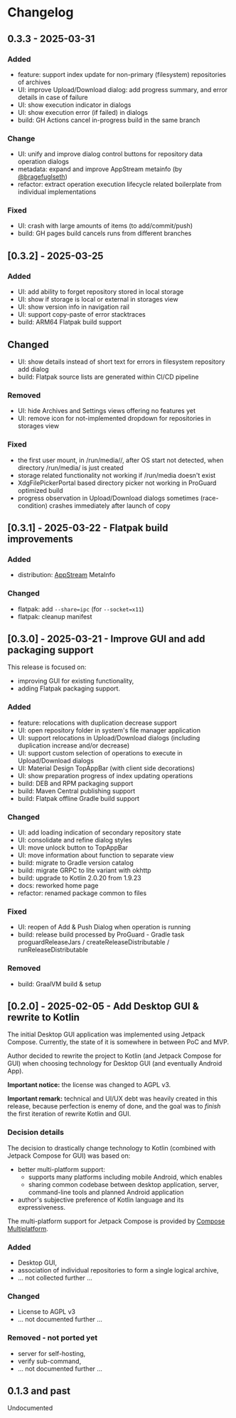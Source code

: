 # Changelog

## 0.3.3 - 2025-03-31

### Added

- feature: support index update for non-primary (filesystem) repositories of archives
- UI: improve Upload/Download dialog: add progress summary, and error details in case of failure 
- UI: show execution indicator in dialogs
- UI: show execution error (if failed) in dialogs
- build: GH Actions cancel in-progress build in the same branch

### Change

- UI: unify and improve dialog control buttons for repository data operation dialogs
- metadata: expand and improve AppStream metainfo (by [@bragefuglseth])
- refactor: extract operation execution lifecycle related boilerplate from individual implementations

### Fixed

- UI: crash with large amounts of items (to add/commit/push)
- build: GH pages build cancels runs from different branches 

## [0.3.2] - 2025-03-25

### Added

- UI: add ability to forget repository stored in local storage
- UI: show if storage is local or external in storages view
- UI: show version info in navigation rail
- UI: support copy-paste of error stacktraces
- build: ARM64 Flatpak build support

## Changed

- UI: show details instead of short text for errors in filesystem repository add dialog
- build: Flatpak source lists are generated within CI/CD pipeline

### Removed

- UI: hide Archives and Settings views offering no features yet
- UI: remove icon for not-implemented dropdown for repositories in storages view

### Fixed

- the first user mount, in /run/media/<user>/<media>, after OS start not detected, when directory /run/media/<user> is just created
- storage related functionality not working if /run/media doesn't exist
- XdgFilePickerPortal based directory picker not working in ProGuard optimized build
- progress observation in Upload/Download dialogs sometimes (race-condition) crashes immediately after launch of copy

## [0.3.1] - 2025-03-22 - Flatpak build improvements

### Added

- distribution: [AppStream] MetaInfo

### Changed

- flatpak: add `--share=ipc` (for `--socket=x11`)
- flatpak: cleanup manifest

## [0.3.0] - 2025-03-21 - Improve GUI and add packaging support

This release is focused on:

- improving GUI for existing functionality,
- adding Flatpak packaging support.

### Added

- feature: relocations with duplication decrease support
- UI: open repository folder in system's file manager application
- UI: support relocations in Upload/Download dialogs (including duplication increase and/or decrease)
- UI: support custom selection of operations to execute in Upload/Download dialogs
- UI: Material Design TopAppBar (with client side decorations)
- UI: show preparation progress of index updating operations
- build: DEB and RPM packaging support
- build: Maven Central publishing support
- build: Flatpak offline Gradle build support

### Changed

- UI: add loading indication of secondary repository state
- UI: consolidate and refine dialog styles
- UI: move unlock button to TopAppBar
- UI: move information about function to separate view
- build: migrate to Gradle version catalog
- build: migrate GRPC to lite variant with okhttp
- build: upgrade to Kotlin 2.0.20 from 1.9.23
- docs: reworked home page
- refactor: renamed package common to files

### Fixed

- UI: reopen of Add & Push Dialog when operation is running
- build: release build processed by ProGuard - Gradle task proguardReleaseJars / createReleaseDistributable / runReleaseDistributable

### Removed

- build: GraalVM build & setup

## [0.2.0] - 2025-02-05 - Add Desktop GUI & rewrite to Kotlin

The initial Desktop GUI application was implemented using Jetpack Compose. Currently, the state of it is somewhere in between PoC and MVP.

Author decided to rewrite the project to Kotlin (and Jetpack Compose for GUI) when choosing technology for Desktop GUI (and eventually Android App).

**Important notice:** the license was changed to AGPL v3.

**Important remark:** technical and UI/UX debt was heavily created in this release, because perfection is enemy of done, and the goal was to _finish_ the first iteration of rewrite Kotlin and GUI.

### Decision details

The decision to drastically change technology to Kotlin (combined with Jetpack Compose for GUI) was based on:

- better multi-platform support:
  - supports many platforms including mobile Android, which enables
  - sharing common codebase between desktop application, server, command-line tools and planned Android application
- author's subjective preference of Kotlin language and its expressiveness.

The multi-platform support for Jetpack Compose is provided by [Compose Multiplatform][compose-multiplatform].

### Added 

- Desktop GUI,
- association of individual repositories to form a single logical archive, 
- ... not collected further ...

### Changed

- License to AGPL v3
- ... not documented further ...

### Removed - not ported yet

- server for self-hosting,
- verify sub-command,
- ... not documented further ...

## 0.1.3 and past

Undocumented

[AppStream]: https://www.freedesktop.org/software/appstream/docs/
[compose-multiplatform]: https://www.jetbrains.com/compose-multiplatform/
[@bragefuglseth]: https://github.com/bragefuglseth
